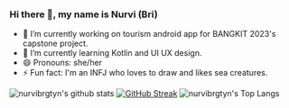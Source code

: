 ### Hi there 👋, my name is Nurvi (Bri)

- 🔭 I’m currently working on tourism android app for BANGKIT 2023's capstone project. 
- 🌱 I’m currently learning Kotlin and UI UX design. 
- 😄 Pronouns: she/her 
- ⚡ Fun fact: I'm an INFJ who loves to draw and likes sea creatures. 

![nurvibrgtyn's github stats](https://github-readme-stats.vercel.app/api?username=nurvibrgtyn&show_icons=truen&theme=dracula&card_width=450)
[![GitHub Streak](https://github-readme-streak-stats.herokuapp.com?user=nurvibrgtyn&theme=dracula&card_width=450)](https://git.io/streak-stats)
![nurvibrgtyn's Top Langs](https://github-readme-stats.vercel.app/api/top-langs/?username=nurvibrgtyn&theme=dracula&layout=compact)
